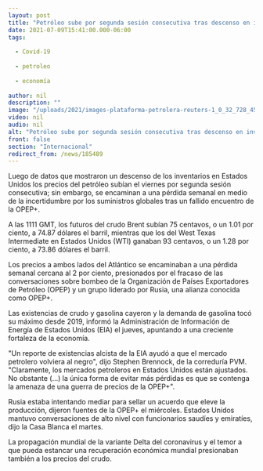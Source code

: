 ```yaml
---
layout: post
title: "Petróleo sube por segunda sesión consecutiva tras descenso en inventarios de EU"
date: 2021-07-09T15:41:00.000-06:00
tags:
  
  - Covid-19
  
  - petroleo
  
  - economía
  
author: nil
description: ""
image: "/uploads/2021/images-plataforma-petrolera-reuters-1_0_32_728_453.jpg"
video: nil
audio: nil
alt: "Petróleo sube por segunda sesión consecutiva tras descenso en inventarios de EU"
front: false
section: "Internacional"
redirect_from: /news/185489
---
```


Luego de datos que mostraron un descenso de los inventarios en Estados Unidos los precios del petróleo subían el viernes por segunda sesión consecutiva; sin embargo, se encaminan a una pérdida semanal en medio de la incertidumbre por los suministros globales tras un fallido encuentro de la OPEP+. 

A las 1111 GMT, los futuros del crudo Brent subían 75 centavos, o un 1.01 por ciento, a 74.87 dólares el barril, mientras que los del West Texas Intermediate en Estados Unidos (WTI) ganaban 93 centavos, o un 1.28 por ciento, a 73.86 dólares el barril.

Los precios a ambos lados del Atlántico se encaminaban a una pérdida semanal cercana al 2 por ciento, presionados por el fracaso de las conversaciones sobre bombeo de la Organización de Países Exportadores de Petróleo (OPEP) y un grupo liderado por Rusia, una alianza conocida como OPEP+.

Las existencias de crudo y gasolina cayeron y la demanda de gasolina tocó su máximo desde 2019, informó la Administración de Información de Energía de Estados Unidos (EIA) el jueves, apuntando a una creciente fortaleza de la economía. 

"Un reporte de existencias alcista de la EIA ayudó a que el mercado petrolero volviera al negro", dijo Stephen Brennock, de la correduría PVM. "Claramente, los mercados petroleros en Estados Unidos están ajustados. No obstante (...) la única forma de evitar más pérdidas es que se contenga la amenaza de una guerra de precios de la OPEP+". 

Rusia estaba intentando mediar para sellar un acuerdo que eleve la producción, dijeron fuentes de la OPEP+ el miércoles. Estados Unidos mantuvo conversaciones de alto nivel con funcionarios saudíes y emiratíes, dijo la Casa Blanca el martes. 

La propagación mundial de la variante Delta del coronavirus y el temor a que pueda estancar una recuperación económica mundial presionaban también a los precios del crudo. 